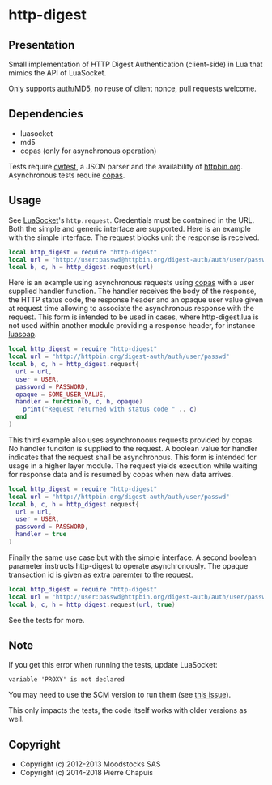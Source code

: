 # http-digest

## Presentation

Small implementation of HTTP Digest Authentication (client-side) in Lua
that mimics the API of LuaSocket.

Only supports auth/MD5, no reuse of client nonce, pull requests welcome.

## Dependencies

- luasocket
- md5
- copas (only for asynchronous operation)

Tests require [cwtest](https://github.com/catwell/cwtest), a JSON parser
and the availability of [httpbin.org](http://httpbin.org). Asynchronous tests require [copas](https://keplerproject.github.io/copas).

## Usage

See [LuaSocket](http://w3.impa.br/~diego/software/luasocket/http.html)'s
`http.request`. Credentials must be contained in the URL. Both the simple and
generic interface are supported. 
Here is an example with the simple interface. The request blocks unit the response is received.

```lua
local http_digest = require "http-digest"
local url = "http://user:passwd@httpbin.org/digest-auth/auth/user/passwd"
local b, c, h = http_digest.request(url)
```

Here is an example using asynchronous requests using [copas](https://keplerproject.github.io/copas) with a user supplied handler function. The handler receives the body of the response, the HTTP status code, the response header and an opaque user value given at request time allowing to associate the asynchronous response with the request. This form is intended to be used in cases, where http-digest.lua is not used within another module providing a response header, for instance [luasoap](https://tomasguisasola.github.io/luasoap).

```lua
local http_digest = require "http-digest"
local url = "http://httpbin.org/digest-auth/auth/user/passwd"
local b, c, h = http_digest.request{
  url = url,
  user = USER,
  password = PASSWORD,
  opaque = SOME_USER_VALUE,
  handler = function(b, c, h, opaque)
    print("Request returned with status code " .. c)
  end
)
```

This third example also uses asynchronoous requests provided by copas. No handler funciton is supplied to the request. A boolean value for handler indicates that the request shall be asynchronous. This form is intended for usage in a higher layer module. The request yields execution while waiting for response data and is resumed by copas when new data arrives.

```lua
local http_digest = require "http-digest"
local url = "http://httpbin.org/digest-auth/auth/user/passwd"
local b, c, h = http_digest.request{
  url = url,
  user = USER,
  password = PASSWORD,
  handler = true 
)
```

Finally the same use case but with the simple interface. A second boolean parameter instructs http-digest to operate asynchronously. The opaque transaction id is given as extra paremter to the request.

```lua
local http_digest = require "http-digest"
local url = "http://user:passwd@httpbin.org/digest-auth/auth/user/passwd"
local b, c, h = http_digest.request(url, true)
```

See the tests for more.

## Note

If you get this error when running the tests, update LuaSocket:

    variable 'PROXY' is not declared

You may need to use the SCM version to run them (see
[this issue](https://github.com/diegonehab/luasocket/issues/110)).

This only impacts the tests, the code itself works with older versions as well.

## Copyright

- Copyright (c) 2012-2013 Moodstocks SAS
- Copyright (c) 2014-2018 Pierre Chapuis

